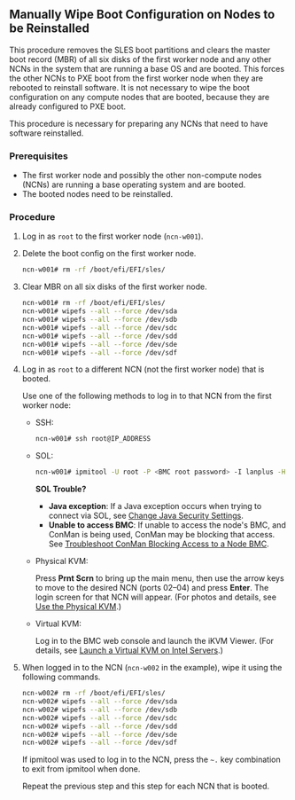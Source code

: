 ## Manually Wipe Boot Configuration on Nodes to be Reinstalled

This procedure removes the SLES boot partitions and clears the master boot record \(MBR\) of all six disks of the first worker node and any other NCNs in the system that are running a base OS and are booted. This forces the other NCNs to PXE boot from the first worker node when they are rebooted to reinstall software. It is not necessary to wipe the boot configuration on any compute nodes that are booted, because they are already configured to PXE boot.

This procedure is necessary for preparing any NCNs that need to have software reinstalled.

### Prerequisites

-   The first worker node and possibly the other non-compute nodes \(NCNs\) are running a base operating system and are booted.
-   The booted nodes need to be reinstalled.

### Procedure

1.  Log in as `root` to the first worker node \(`ncn-w001`\).

2.  Delete the boot config on the first worker node.

    ```bash
    ncn-w001# rm -rf /boot/efi/EFI/sles/
    ```

3.  Clear MBR on all six disks of the first worker node.

    ```bash
    ncn-w001# rm -rf /boot/efi/EFI/sles/
    ncn-w001# wipefs --all --force /dev/sda
    ncn-w001# wipefs --all --force /dev/sdb
    ncn-w001# wipefs --all --force /dev/sdc
    ncn-w001# wipefs --all --force /dev/sdd
    ncn-w001# wipefs --all --force /dev/sde
    ncn-w001# wipefs --all --force /dev/sdf
    ```

4.  Log in as `root` to a different NCN \(not the first worker node\) that is booted.

    Use one of the following methods to log in to that NCN from the first worker node:

    -   SSH:

        ```bash
        ncn-w001# ssh root@IP_ADDRESS
        ```

    -   SOL:

        ```bash
        ncn-w001# ipmitool -U root -P <BMC root password> -I lanplus -H BMC_IP_ADDRESS sol activate
        ```

        **SOL Trouble?**

        -   **Java exception**: If a Java exception occurs when trying to connect via SOL, see [Change Java Security Settings](Change_Java_Security_Settings.md).
        -   **Unable to access BMC**: If unable to access the node's BMC, and ConMan is being used, ConMan may be blocking that access. See [Troubleshoot ConMan Blocking Access to a Node BMC](../conman/Troubleshoot_ConMan_Blocking_Access_to_a_Node_BMC.md).

    -   Physical KVM:

        Press **Prnt Scrn** to bring up the main menu, then use the arrow keys to move to the desired NCN \(ports 02–04\) and press **Enter**. The login screen for that NCN will appear. \(For photos and details, see [Use the Physical KVM](Use_the_Physical_KVM.md).\)

    -   Virtual KVM:

        Log in to the BMC web console and launch the iKVM Viewer. \(For details, see [Launch a Virtual KVM on Intel Servers](Launch_a_Virtual_KVM_on_Intel_Servers.md).\)

5.  When logged in to the NCN \(`ncn-w002` in the example\), wipe it using the following commands.

    ```bash
    ncn-w002# rm -rf /boot/efi/EFI/sles/
    ncn-w002# wipefs --all --force /dev/sda
    ncn-w002# wipefs --all --force /dev/sdb
    ncn-w002# wipefs --all --force /dev/sdc
    ncn-w002# wipefs --all --force /dev/sdd
    ncn-w002# wipefs --all --force /dev/sde
    ncn-w002# wipefs --all --force /dev/sdf
    ```

    If ipmitool was used to log in to the NCN, press the `~.` key combination to exit from ipmitool when done.

    Repeat the previous step and this step for each NCN that is booted.



